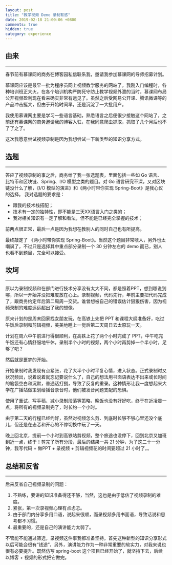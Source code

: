 ```yaml
---
layout: post
title: "教学视频 Demo 录制有感"
date: 2019-02-18 21:00:06 +0800
comments: true
hidden: true
category: experience
---
```

## 由来
---
春节前有慕课网的商务在博客园私信联系我，邀请我参加慕课网的导师招募计划。

慕课网应该是最早一批为程序员网上视频教学服务的网站了，我刚入门编程时，各种培训班正大火，在各个培训机构严防死守防止教学视频外泄的当时，慕课网布局公开视频盈利现在看来确实非常有远见了。虽然之后受网易公开课、腾讯微课等的产品冲击挺大，但由于开始时间早，还是沉淀了一大批用户。

我使用慕课网主要是学习一些语言基础，熟悉语言之后便很少接触这个网站了，之前还有慕课网的商务邀请我的博客入驻，在我同意爬虫抓取，抓取了几个月后也不了了之了。

这次我愿意尝试视频录制是因为我想尝试一下新类型的知识分享方式。

## 选题
---
答应了视频录制的事之后，商务给了我一张选题表，里面包括一些如 Go 语言、 比特币和区块链、Spring、I/O 模型之类的题目。对 Go 语言研究不深，又对区块链没什么了解，《I/O 模型的演进》和《两小时带你实现 Spring-Boot》是我心仪的选择。
我对选题的要求是：
- 跟我的技术栈搭配；
- 技术有一定的独特性，即不能是三天XX语言入门之类的；
- 我对相关知识有一定了解和看法，但不能是已经完全掌握的技术；

前两点很正常，最后一点是因为我想在教别人的同时自己也有所提高。

最终敲定了 《两小时带你实现 Spring-Boot》。当然这个题目非常唬人，另外也太嘲讽了，不过只是选择其中重点部分录制一个 30 分钟左右的 demo 而已，别人也看不到题目，完全可以接受。

## 坎坷
---
原以为录制视频和在部门进行技术分享没有太大不同，都是照着PPT，想到哪说到哪，所以一开始并没把难度放在心上。录制视频，代码先行，年前主要把代码完成了，跟商务约定年后第二周周一交货。谁曾想被自己的错误估计狠狠伤害，因为视频录制的难度远远超出了我的想像。

原来计划的是周末回家找女朋友玩，在高铁上先把 PPT 和课程大纲准备好，吃过午饭后录制和剪辑视频，美美地睡上一觉后第二天周日去太原玩一天。

计划在周六中午前进行得很顺利，在高铁上花了两个小时完成了 PPT，中午吃完午饭还有心情舒服地午休，录制半个小时的视频，两个小时再剪掉一个半小时，足够了吧？

然后就是噩梦的开始。

开始录制时我发现有点紧张，花了大半个小时平复心情，进入状态。正式录制时又状况频出，说着说着就忘记要说什么了，自己的想法用书面语表达不出来或长时间的脑袋空白和沉默，普通话打捌，导致了反复的重录。这种情形让我一度想起来大学在广播站做策划给播音录音时，他们被发音问题支配的恐惧。

使用了重试、写手稿、减小录制段落等策略，晚饭也没有好好吃，终于在近凌晨一点，将所有的视频录制完了，时长约一个小时。

由于第二天的行程已经约好，虽然对视频怎么剪、到底时长够不够心里还没个底儿，但还是在忐忑和开心的不停切换中玩了一天。

晚上回北京，提前一个小时到高铁站剪视频，整个旅途也没停下，回到北京又加班到近一点，终于！剪完了所有分段，最后的结果一共 21 分钟，为了这二十一分钟，我写代码 + 做PPT + 录视频 + 剪辑视频花的时间要超过 21 小时了。。

## 总结和反省
---
后来反省自己视频录制的问题：

1. 不熟练，要讲的知识准备得还不够，当然，这也是由于低估了视频录制的难度。
2. 紧张，第一次录视频心理有点忐忑。
3. 由于部门内分享多用口语，说起来很顺，而录视频多用书面语，导致话说和思考都不习惯。
4. 最重要的，还是自己的演讲能力太弱了。

不管能不能通过筛选，录视频这件事我都准备坚持。首先这种新型的知识分享形式以后可能会很有“钱途”，另外，演讲能力作为一种非常重要的软实力，对我来说也很有必要提升。既然仿写 spring-boot 这个项目已经开始了，就坚持下去，后续以博客 + 视频的形式把它做完。